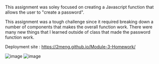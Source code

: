 This assignment was soley focused on creating a Javascript function that allows the user to "create a password".

This assignment was a tough challenge since it required breaking down a number of components that makes the overall function work. There were many new things that I learned outside of class that made the password function work. 

Deployment site : https://2meng.github.io/Module-3-Homework/


![image](https://user-images.githubusercontent.com/91503750/226465638-6dd2c58d-a94b-4e64-a352-302e1f6dfe41.png)
![image](https://user-images.githubusercontent.com/91503750/226465714-55a74e1d-1cf1-4714-b9cb-5f0552abda2a.png)
